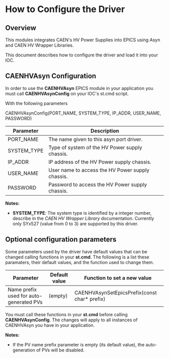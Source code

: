 # How to Configure the Driver

## Overview

This modules integrates CAEN's HV Power Supplies into EPICS using Asyn and CAEN HV Wrapper Libraries.

This document describes how to configure the driver and load it into your IOC.

## CAENHVAsyn Configuration

In order to use the **CAENHVAsyn** EPICS module in your application you must call **CAENHVAsynConfig** on your IOC's st.cmd script.

With the following parameters


CAENHVAsynConfig(PORT_NAME, SYSTEM_TYPE, IP_ADDR, USER_NAME, PASSWORD)

| Parameter                  | Description
|----------------------------|-----------------------------
| PORT_NAME                  | The name given to this asyn port driver.
| SYSTEM_TYPE                | Type of system of the HV Power supply chassis.
| IP_ADDR                    | IP address of the HV Power supply chassis.
| USER_NAME                  | User name to access the HV Power supply chassis.
| PASSWORD                   | Password to access the HV Power supply chassis.

**Notes:**
- **SYSTEM_TYPE**: The system type is identified by a integer number, describe in the *CAEN HV Wrapper Library* documentation. Currently only SYx527 (value from 0 to 3) are supported by this driver.


## Optional configuration parameters

Some parameters used by the driver have default values that can be changed calling functions in your **st.cmd**. The following is a list these paramaters,
their default values, and the function used to change them.

| Parameter                                          | Default value     | Function to set a new value
|----------------------------------------------------|-------------------|-------------------------------------
| Name prefix used for auto-generated PVs            | (empty)           | CAENHVAsynSetEpicsPrefix(const char* prefix)

You must call these functions in your **st.cmd** before calling **CAENHVAsynConfig**. The changes will apply to all instances of CAENHVAsyn you have in
your application.

**Notes:**
- If the PV name prefix parameter is empty (its default value), the auto-generation of PVs will be disabled.